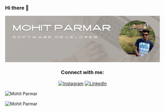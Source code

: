 ### Hi there 👋

<span background="white">

<p align="center"> 
    <img align="center" src="./Images/LinkedIn%20Banner.png" alt="LinkedIn Banner" />
</p>

<h3 align="center">Connect with me:</h3>
    <p align="center">
        <a href="https://instagram.com/_mohitparmar_/"><img align="center" src="https://cdn.jsdelivr.net/npm/simple-icons@3.0.1/icons/instagram.svg" alt="Instagram" height="30" width="40" /></a>
    <a href="https://www.linkedin.com/in/mohit-parmar-8490171b4/"><img align="center" src="https://cdn.jsdelivr.net/npm/simple-icons@3.0.1/icons/linkedin.svg" alt="LinkedIn" height="30" width="40" /></a>
</p

<table align="center">
    <tr>
        <td> <p> <img align="center" src="https://github-readme-stats.vercel.app/api?username=parmar-mohit&show_icons=true&" alt="Mohit Parmar" /> </p> </td>
        <td> <p> <img align="center" src="https://github-readme-streak-stats.herokuapp.com/?user=parmar-mohit&" alt="Mohit Parmar" /> </p> </td>
    </tr>
</table>

</span>